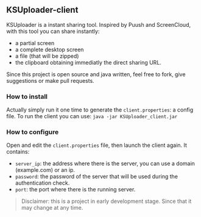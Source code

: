 ## KSUploader-client
KSUploader is a instant sharing tool. Inspired by Puush and ScreenCloud, with this tool you can share instantly:
* a partial screen
* a complete desktop screen
* a file (that will be zipped)
* the clipboard
obtaining immediatly the direct sharing URL.

Since this project is open source and java written, feel free to fork, give suggestions or make pull requests.

### How to install
Actually simply run it one time to generate the `client.properties`: a config file.
To run the client you can use: `java -jar KSUploader_client.jar`

### How to configure
Open and edit the `client.properties` file, then launch the client again.
It contains:
* `server_ip`: the address where there is the server, you can use a domain (example.com) or an ip.
* `password`: the password of the server that will be used during the authentication check.
* `port`: the port where there is the running server.

>Disclaimer: this is a project in early development stage. Since that it may change at any time.